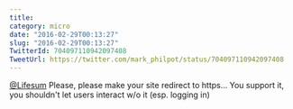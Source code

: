 ```yaml
---
title: 
category: micro
date: "2016-02-29T00:13:27"
slug: "2016-02-29T00:13:27"
TwitterId: 704097110942097408
TweetUrl: https://twitter.com/mark_philpot/status/704097110942097408
---
```


[@Lifesum](https://twitter.com/Lifesum) Please, please make your site redirect
to https... You support it, you shouldn't let users interact w/o it (esp.
logging in)

